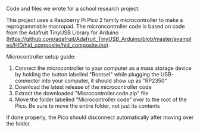 Code and files we wrote for a school research project.

This project uses a Raspberry Pi Pico 2 family microcontroller to make a reprogrammable macropad. The microncontroller code is based on code from the Adafruit TinyUSB Library for Arduino (https://github.com/adafruit/Adafruit_TinyUSB_Arduino/blob/master/examples/HID/hid_composite/hid_composite.ino).

Microcontroller setup guide:
  1. Connect the microcontroller to your computer as a mass storage device by holding the button labelled "Bootsel" while plugging the USB-connector into your computer, it should show up as "RP2350"
  2. Download the latest release of the microcontroller code 
  3. Extract the downloaded "Microcontroller.code.zip" file 
  4. Move the folder labelled "Microcontroller code" over to the root of the Pico. Be sure to move the entire folder, not just its contents

If done properly, the Pico should disconnect automatically after moving over the folder.
